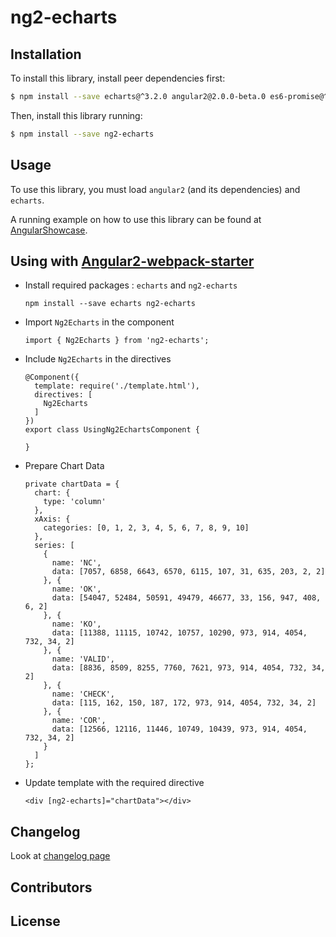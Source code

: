 # ng2-echarts

## Installation

To install this library, install peer dependencies first:

```bash
$ npm install --save echarts@^3.2.0 angular2@2.0.0-beta.0 es6-promise@^3.0.2 es6-shim@^0.33.3 reflect-metadata@0.1.2 rxjs@5.0.0-beta.0 zone.js@0.5.10
```

Then, install this library running:

```bash
$ npm install --save ng2-echarts
```

## Usage

To use this library, you must load ```angular2``` (and its dependencies) and ```echarts```.

A running example on how to use this library can be found at [AngularShowcase](http://github.com/AngularShowcase/angular2-seed-ng2-echarts).

## Using with [Angular2-webpack-starter](https://github.com/AngularClass/angular2-webpack-starter)

* Install required packages : `echarts` and `ng2-echarts`
  ```
  npm install --save echarts ng2-echarts
  ```
* Import `Ng2Echarts` in the component
  ```
  import { Ng2Echarts } from 'ng2-echarts';
  ```
* Include `Ng2Echarts` in the directives
  ```
  @Component({
    template: require('./template.html'),
    directives: [
      Ng2Echarts
    ]
  })
  export class UsingNg2EchartsComponent {

  }
  ```
* Prepare Chart Data

  ```
  private chartData = {
    chart: {
      type: 'column'
    },
    xAxis: {
      categories: [0, 1, 2, 3, 4, 5, 6, 7, 8, 9, 10]
    },
    series: [
      {
        name: 'NC',
        data: [7057, 6858, 6643, 6570, 6115, 107, 31, 635, 203, 2, 2]
      }, {
        name: 'OK',
        data: [54047, 52484, 50591, 49479, 46677, 33, 156, 947, 408, 6, 2]
      }, {
        name: 'KO',
        data: [11388, 11115, 10742, 10757, 10290, 973, 914, 4054, 732, 34, 2]
      }, {
        name: 'VALID',
        data: [8836, 8509, 8255, 7760, 7621, 973, 914, 4054, 732, 34, 2]
      }, {
        name: 'CHECK',
        data: [115, 162, 150, 187, 172, 973, 914, 4054, 732, 34, 2]
      }, {
        name: 'COR',
        data: [12566, 12116, 11446, 10749, 10439, 973, 914, 4054, 732, 34, 2]
      }
    ]
  };
  ```
* Update template with the required directive
  ```
  <div [ng2-echarts]="chartData"></div>
  ```


## Changelog

Look at [changelog page](CHANGELOG.md)

## Contributors



## License

